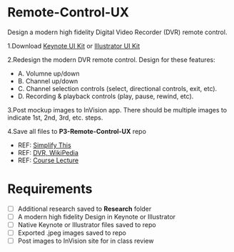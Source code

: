 Remote-Control-UX
=================

Design a modern high fidelity Digital Video Recorder (DVR) remote control.

1.Download [Keynote UI Kit](https://www.dropbox.com/s/r7zc6uk2tc5x369/keynote_wireframe_gui_toolkit.zip) or 
[Illustrator UI Kit](https://www.dropbox.com/s/r8iwx3oikb1i9ql/illustrator_wireframe_gui_toolkit.zip)

2.Redesign the modern DVR remote control. Design for these features: 

 * A. Volumne up/down
 * B. Channel up/down
 * C. Channel selection controls (select, directional controls, exit, etc). 
 * D. Recording & playback controls (play, pause, rewind, etc). 

3.Post mockup images to InVision app. There should be multiple images to indicate 1st, 2nd, 3rd, etc. steps. 

4.Save all files to **P3-Remote-Control-UX** repo

* REF: [Simplify This](http://www.simpleandusable.com/simplify-this)
* REF: [DVR, WikiPedia](http://en.wikipedia.org/wiki/Digital_video_recorder)
* REF: [Course Lecture](http://manikoth.com/gdes254?page=2)

Requirements
=================
* [ ] Additional research saved to **Research** folder
* [ ] A modern high fidelity Design in Keynote or Illustrator
* [ ] Native Keynote or Illustrator files saved to repo
* [ ] Exported .jpeg images saved to repo
* [ ] Post images to InVision site for in class review
